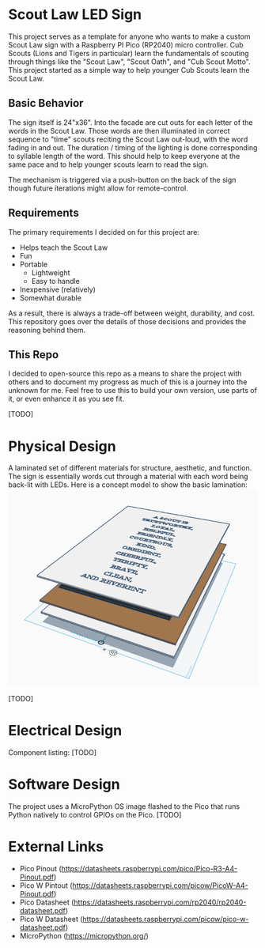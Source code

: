 # Scout Law LED Sign
This project serves as a template for anyone who wants to make a custom Scout Law sign with a Raspberry PI Pico (RP2040) micro controller.  Cub Scouts (Lions and Tigers in particular) learn the fundamentals of scouting through things like the "Scout Law", "Scout Oath", and "Cub Scout Motto".  This project started as a simple way to help younger Cub Scouts learn the Scout Law.

## Basic Behavior
The sign itself is 24"x36".  Into the facade are cut outs for each letter of the words in the Scout Law.  Those words are then illuminated in correct sequence to "time" scouts reciting the Scout Law out-loud, with the word fading in and out.  The duration / timing of the lighting is done corresponding to syllable length of the word.  This should help to keep everyone at the same pace and to help younger scouts learn to read the sign.

The mechanism is triggered via a push-button on the back of the sign though future iterations might allow for remote-control.

## Requirements
The primary requirements I decided on for this project are:
- Helps teach the Scout Law
- Fun
- Portable
  - Lightweight
  - Easy to handle
- Inexpensive (relatively)
- Somewhat durable

As a result, there is always a trade-off between weight, durability, and cost.  This repository goes over the details of those decisions and provides the reasoning behind them.

## This Repo
I decided to open-source this repo as a means to share the project with others and to document my progress as much of this is a journey into the unknown for me.  Feel free to use this to build your own version, use parts of it, or even enhance it as you see fit.

[TODO]

# Physical Design
A laminated set of different materials for structure, aesthetic, and function.  The sign is essentially words cut through a material with each word being back-lit with LEDs.  Here is a concept model to show the basic lamination:
![Scout Law Layers](/assets/sign_mockup.PNG)

[TODO]

# Electrical Design
Component listing:
[TODO]

# Software Design
The project uses a MicroPython OS image flashed to the Pico that runs Python natively to control GPIOs on the Pico.
[TODO]

# External Links
- Pico Pinout (https://datasheets.raspberrypi.com/pico/Pico-R3-A4-Pinout.pdf)
- Pico W Pintout (https://datasheets.raspberrypi.com/picow/PicoW-A4-Pinout.pdf)
- Pico Datasheet (https://datasheets.raspberrypi.com/rp2040/rp2040-datasheet.pdf)
- Pico W Datasheet (https://datasheets.raspberrypi.com/picow/pico-w-datasheet.pdf)
- MicroPython (https://micropython.org/)